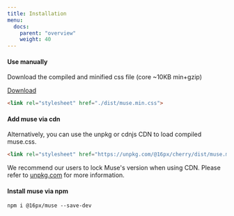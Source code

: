 ```yaml
---
title: Installation
menu:
  docs:
    parent: "overview"
    weight: 40
---
```


#### Use manually
<p>Download the compiled and minified css file (core ~10KB min+gzip)</p>

<p>
  <a class="btn btn-primary" target="_blank" href="https://raw.githubusercontent.com/16pixel/muse/master/dist/muse.min.css">
    Download
  </a>
</p>

```html
<link rel="stylesheet" href="./dist/muse.min.css">
```

#### Add muse via cdn
<p>Alternatively, you can use the unpkg or cdnjs CDN to load compiled muse.css.</p>

```html
<link rel="stylesheet" href="https://unpkg.com/@16px/cherry/dist/muse.min.css">
```

<div class="tip">
  We recommend our users to lock Muse's version when using CDN. Please refer to <a
  href="https://unpkg.com">unpkg.com</a> for more information.
</div>

#### Install muse via npm

```shell
npm i @16px/muse --save-dev
```
